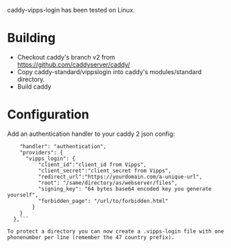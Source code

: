 caddy-vipps-login has been tested on Linux.

# Building

* Checkout caddy's branch v2 from https://github.com/caddyserver/caddy/
* Copy caddy-standard/vippslogin into caddy's modules/standard directory.
* Build caddy

# Configuration

Add an authentication handler to your caddy 2 json config:

```{
	"handler": "authentication",
	"providers": {
	  "vipps_login": {
		  "client_id":"client_id from Vipps",
		  "client_secret":"client_secret from Vipps",
		  "redirect_url":"https://yourdomain.com/a-unique-url",
		  "root": "/same/directory/as/webserver/files",
		  "signing_key": "64 bytes base64 encoded key you generate yourself",
		  "forbidden_page": "/url/to/forbidden.html"
		}
	}
  },```

To protect a directory you can now create a .vipps-login file with one phonenumber per line (remember the 47 country prefix).

